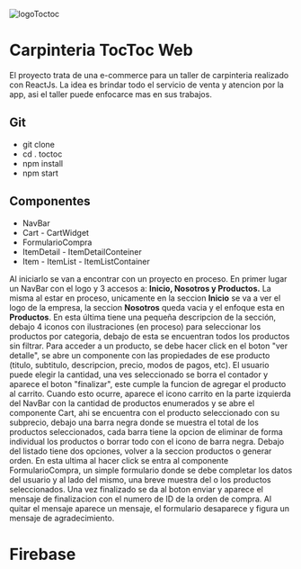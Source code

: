 
![logoToctoc](https://user-images.githubusercontent.com/89713593/176347008-25fb05c6-3df8-4b4a-950b-fae4dacfd166.png)

# Carpinteria TocToc Web
El proyecto trata de una e-commerce para un taller de carpinteria realizado con ReactJs. La idea es brindar todo el servicio de venta y atencion por la app, asi el taller puede enfocarce mas en sus trabajos.

## Git

- git clone 
- cd . toctoc
- npm install
- npm start

## Componentes

- NavBar
- Cart - CartWidget
- FormularioCompra
- ItemDetail - ItemDetailConteiner
- Item - ItemList - ItemListContainer

Al iniciarlo se van a encontrar con un proyecto en proceso. En primer lugar un NavBar con el logo y 3 accesos a: **Inicio, Nosotros y Productos.**
La misma al estar en proceso, unicamente en la seccion **Inicio** se va a ver el logo de la empresa, la seccion **Nosotros** queda vacia y el enfoque esta en **Productos**. En esta última tiene una pequeña descripcion de la sección, debajo 4 iconos con ilustraciones (en proceso) para seleccionar los productos por categoria, debajo de esta se encuentran todos los productos sin filtrar.
Para acceder a un producto, se debe hacer click en el boton "ver detalle", se abre un componente con las propiedades de ese producto (titulo, subtitulo, descripcion, precio, modos de pagos, etc).
El usuario puede elegir la cantidad, una ves seleccionado se borra el contador y aparece el boton "finalizar", este cumple la funcion de agregar el producto al carrito. Cuando esto ocurre, aparece el icono carrito en la parte izquierda del NavBar con la cantidad de productos enumerados y se abre el componente Cart, ahi se encuentra con el producto seleccionado con su subprecio, debajo una barra negra donde se muestra el total de los productos seleccionados, cada barra tiene la opcion de eliminar de forma individual los productos o borrar todo con el icono de barra negra. Debajo del listado tiene dos opciones, volver a la seccion productos o generar orden. En esta ultima al hacer click se entra al componente FormularioCompra, un simple formulario donde se debe completar los datos del usuario y al lado del mismo, una breve muestra del o los productos seleccionados. Una vez finalizado se da al boton enviar y aparece el mensaje de finalizacion con el numero de ID de la orden de compra. Al quitar el mensaje aparece un mensaje, el formulario desaparece y figura un mensaje de agradecimiento.

# Firebase
